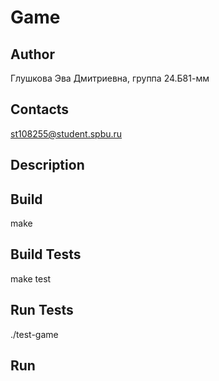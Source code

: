 # Game

## Author
Глушкова Эва Дмитриевна, группа 24.Б81-мм


## Contacts
st108255@student.spbu.ru


## Description


## Build
make <br />

## Build Tests
make test <br />

## Run Tests
./test-game <br />

## Run
